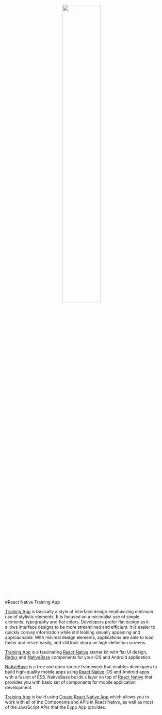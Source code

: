 <center><img src ="./assets/Flat.jpg" style="width: 50%; hieght: 50%"></center>
#React Native Training App

[Training App](https://market.nativebase.io/view/react-native-flat-app-theme) is basically a style of interface design emphasizing minimum use of stylistic elements. It is focused on a minimalist use of simple elements, typography and flat colors. Developers prefer flat design as it allows interface designs to be more streamlined and efficient. It is easier to quickly convey information while still looking visually appealing and approachable. With minimal design elements, applications are able to load faster and resize easily, and still look sharp on high-definition screens.

[Training App](https://market.nativebase.io/view/react-native-flat-app-theme) is a fascinating [React Native](https://github.com/facebook/react-native) starter kit with flat UI design, [Redux](https://github.com/reactjs/react-redux) and [NativeBase](http://nativebase.io/) components for your iOS and Android application.

[NativeBase](http://nativebase.io/) is a free and open source framework that enables developers to build high-quality mobile apps using [React Native](https://github.com/facebook/react-native) iOS and Android apps with a fusion of ES6. NativeBase builds a layer on top of [React Native](https://github.com/facebook/react-native) that provides you with basic set of components for mobile application development.

[Training App](https://market.nativebase.io/view/react-native-flat-app-theme) is build using [Create React Native App](https://github.com/react-community/create-react-native-app) which allows you to work with all of the Components and APIs in React Native, as well as most of the JavaScript APIs that the Expo App provides. 
